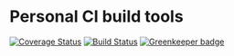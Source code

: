# Personal CI build tools

[![Coverage Status](https://coveralls.io/repos/github/Alorel/personal-build-tools/badge.svg?branch=4.7.19)](https://coveralls.io/github/Alorel/personal-build-tools?branch=4.7.19)
[![Build Status](https://travis-ci.com/Alorel/personal-build-tools.svg?branch=4.7.19)](https://travis-ci.com/Alorel/personal-build-tools)
[![Greenkeeper badge](https://badges.greenkeeper.io/Alorel/ngx-decorators.svg)](https://greenkeeper.io/)
